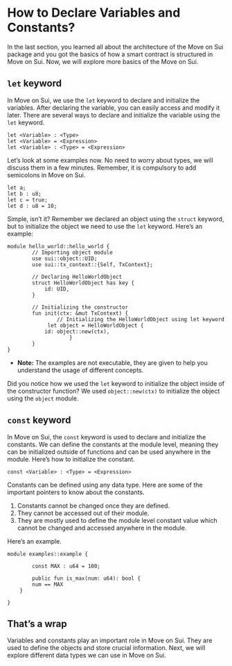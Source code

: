 # How to Declare Variables and Constants?

In the last section, you learned all about the architecture of the Move on Sui package and you got the basics of how a smart contract is structured in Move on Sui. Now, we will explore more basics of the Move on Sui.

## `let` keyword

In Move on Sui, we use the `let` keyword to declare and initialize the variables. After declaring the variable, you can easily access and modify it later. There are several ways to declare and initialize the variable using the `let` keyword.

```
let <Variable> : <Type>
let <Variable> = <Expression>
let <Variable> : <Type> = <Expression>
```

Let’s look at some examples now. No need to worry about types, we will discuss them in a few minutes. Remember, it is compulsory to add semicolons in Move on Sui.

```
let a;
let b : u8;
let c = true;
let d : u8 = 10;
```

Simple, isn’t it? Remember we declared an object using the `struct` keyword, but to initialize the object we need to use the `let` keyword. Here’s an example:

```
module hello_world::hello_world {
		// Importing object module
		use sui::object::UID;
		use sui::tx_context::{Self, TxContext};

		// Declaring HelloWorldObject
		struct HelloWorldObject has key {
		    id: UID,
		}

		// Initializing the constructor
		fun init(ctx: &mut TxContext) {
				// Initializing the HelloWorldObject using let keyword
		     let object = HelloWorldObject {
            id: object::new(ctx),
					}
		}
}
```

- **Note:** The examples are not executable, they are given to help you understand the usage of different concepts.

Did you notice how we used the `let` keyword to initialize the object inside of the constructor function? We used `object::new(ctx)` to initialize the object using the `object` module.

## `const` keyword

In Move on Sui, the `const` keyword is used to declare and initialize the constants. We can define the constants at the module level, meaning they can be initialized outside of functions and can be used anywhere in the module. Here’s how to initialize the constant.

```
const <Variable> : <Type> = <Expression>
```

Constants can be defined using any data type. Here are some of the important pointers to know about the constants.

1. Constants cannot be changed once they are defined.
2. They cannot be accessed out of their module.
3. They are mostly used to define the module level constant value which cannot be changed and accessed anywhere in the module.

Here’s an example.

```
module examples::example {
		
		const MAX : u64 = 100;

		public fun is_max(num: u64): bool {
        num == MAX
    }

}
```

## That’s a wrap

Variables and constants play an important role in Move on Sui. They are used to define the objects and store crucial information. Next, we will explore different data types we can use in Move on Sui.